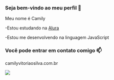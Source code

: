 ### Seja bem-vindo ao meu perfil 💙

Meu nome é Camily

-Estou estudando na [Alura](https://www.alura.com.br)

-Estou me desenvolvendo na linguagem JavaScript

### Você pode entrar em contato comigo 📫

camilyvitoriaosilva.com.br


![](https://media1.tenor.com/m/o6vsBd5Ywa8AAAAd/zoro-zoro-one-piece.gif)
